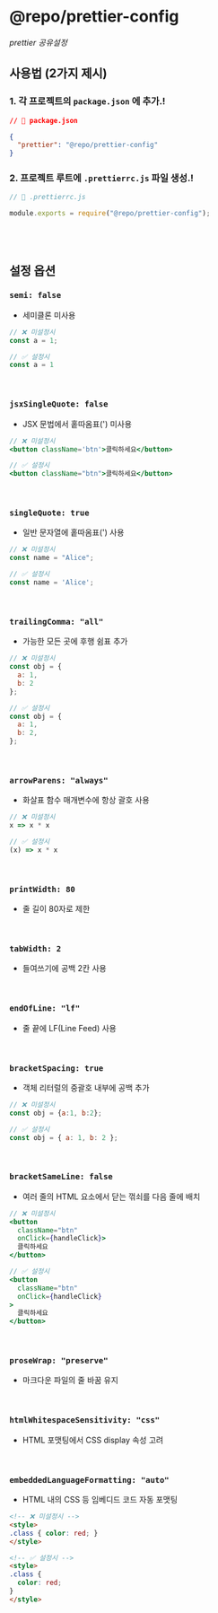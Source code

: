 # @repo/prettier-config
_prettier 공유설정_


## 사용법 (2가지 제시)

### 1. 각 프로젝트의 `package.json` 에 추가.!

```json
// 📍 package.json

{
  "prettier": "@repo/prettier-config"
}
```

### 2. 프로젝트 루트에 `.prettierrc.js` 파일 생성.!
```js
// 📍 .prettierrc.js

module.exports = require("@repo/prettier-config");
```

<br/>
<br/>

## 설정 옵션

### `semi: false`
- 세미클론 미사용

```js
// ❌ 미설정시
const a = 1;

// ✅ 설정시
const a = 1
```

<br/>

### `jsxSingleQuote: false`
- JSX 문법에서 홑따옴표(') 미사용

```jsx
// ❌ 미설정시
<button className='btn'>클릭하세요</button>

// ✅ 설정시
<button className="btn">클릭하세요</button>
```

<br/>

### `singleQuote: true`
- 일반 문자열에 홑따옴표(') 사용

```js
// ❌ 미설정시
const name = "Alice";

// ✅ 설정시
const name = 'Alice';
```

<br/>

### `trailingComma: "all"`
- 가능한 모든 곳에 후행 쉼표 추가

```js
// ❌ 미설정시
const obj = {
  a: 1,
  b: 2
};

// ✅ 설정시
const obj = {
  a: 1,
  b: 2,
};
```

<br/>

### `arrowParens: "always"`
- 화살표 함수 매개변수에 항상 괄호 사용

```js
// ❌ 미설정시
x => x * x

// ✅ 설정시
(x) => x * x
```

<br/>

### `printWidth: 80`
- 줄 길이 80자로 제한

<br/>

### `tabWidth: 2`
- 들여쓰기에 공백 2칸 사용

<br/>

### `endOfLine: "lf"`
- 줄 끝에 LF(Line Feed) 사용

<br/>

### `bracketSpacing: true`
- 객체 리터럴의 중괄호 내부에 공백 추가

```js
// ❌ 미설정시
const obj = {a:1, b:2};

// ✅ 설정시
const obj = { a: 1, b: 2 };
```

<br/>

### `bracketSameLine: false`
- 여러 줄의 HTML 요소에서 닫는 꺾쇠를 다음 줄에 배치

```jsx
// ❌ 미설정시
<button
  className="btn"
  onClick={handleClick}>
  클릭하세요
</button>

// ✅ 설정시
<button
  className="btn"
  onClick={handleClick}
>
  클릭하세요
</button>
```

<br/>

### `proseWrap: "preserve"`
- 마크다운 파일의 줄 바꿈 유지

<br/>

### `htmlWhitespaceSensitivity: "css"`
- HTML 포맷팅에서 CSS display 속성 고려

<br/>

### `embeddedLanguageFormatting: "auto"`
- HTML 내의 CSS 등 임베디드 코드 자동 포맷팅

```html
<!-- ❌ 미설정시 -->
<style>
.class { color: red; }
</style>

<!-- ✅ 설정시 -->
<style>
.class {
  color: red;
}
</style>
```

<br/>